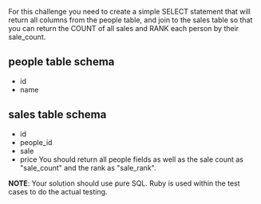 For this challenge you need to create a simple SELECT statement that will return all columns from the people table, and join to the sales table so that you can return the COUNT of all sales and RANK each person by their sale_count.

## people table schema
* id
* name
## sales table schema
* id
* people_id
* sale
* price
You should return all people fields as well as the sale count as "sale_count" and the rank as "sale_rank".

**NOTE**: Your solution should use pure SQL. Ruby is used within the test cases to do the actual testing.
